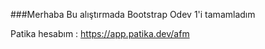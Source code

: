 ###Merhaba Bu alıştırmada Bootstrap Odev 1'i tamamladım

Patika hesabım : https://app.patika.dev/afm